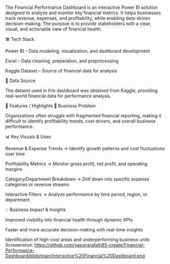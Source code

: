 The Financial Performance Dashboard is an interactive Power BI solution designed to analyze and monitor key financial metrics. It helps businesses track revenue, expenses, and profitability, while enabling data-driven decision-making. The purpose is to provide stakeholders with a clear, visual, and actionable view of financial health.

🛠️ Tech Stack

Power BI – Data modeling, visualization, and dashboard development

Excel – Data cleaning, preparation, and preprocessing

Kaggle Dataset – Source of financial data for analysis

📂 Data Source

The dataset used in this dashboard was obtained from Kaggle, providing real-world financial data for performance analysis.

🌟 Features / Highlights
🔎 Business Problem

Organizations often struggle with fragmented financial reporting, making it difficult to identify profitability trends, cost drivers, and overall business performance.

📊 Key Visuals & Uses

Revenue & Expense Trends → Identify growth patterns and cost fluctuations over time

Profitability Metrics → Monitor gross profit, net profit, and operating margins

Category/Department Breakdown → Drill down into specific expense categories or revenue streams

Interactive Filters → Analyze performance by time period, region, or department

💡 Business Impact & Insights

Improved visibility into financial health through dynamic KPIs

Faster and more accurate decision-making with real-time insights

Identification of high-cost areas and underperforming business units
Screeenshot: https://github.com/yassirarafath85-create/Financial-Performance-Dashboard/blob/main/Interactive%20Financial%20Dashboard.png 
